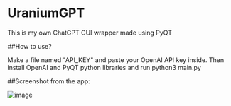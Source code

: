 # UraniumGPT
This is my own ChatGPT GUI wrapper made using PyQT

##How to use?

Make a file named "API_KEY" and paste your OpenAI API key inside. Then install OpenAI and PyQT python libraries and run python3 main.py

##Screenshot from the app:

![image](https://github.com/rantalaofficial/UraniumGPT/assets/33716618/a5674ba3-50fc-4bde-8671-378d72ebf756)


